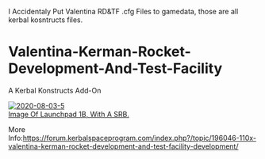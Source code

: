I Accidentaly Put Valentina RD&TF .cfg Files to gamedata, those are all kerbal kosntructs files.
# Valentina-Kerman-Rocket-Development-And-Test-Facility
A Kerbal Konstructs Add-On

<a href="https://ibb.co/cxbXJN7"><img src="https://i.ibb.co/R7h42CV/2020-08-03-5.png" alt="2020-08-03-5" border="0"></a><br /><a target='_blank' href='https://imgbb.com/'>Image Of Launchpad 1B, With A SRB.</a><br />

More Info:https://forum.kerbalspaceprogram.com/index.php?/topic/196046-110x-valentina-kerman-rocket-development-and-test-facility-development/
